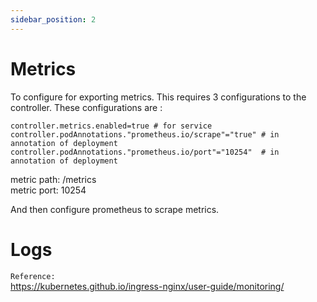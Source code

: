 ```yaml
---
sidebar_position: 2
---
```


# Metrics
To configure for exporting metrics. This requires 3 configurations to the controller. These configurations are :
```
controller.metrics.enabled=true # for service
controller.podAnnotations."prometheus.io/scrape"="true" # in annotation of deployment
controller.podAnnotations."prometheus.io/port"="10254"  # in annotation of deployment
```

metric path: /metrics     
metric port: 10254     

And then configure prometheus to scrape metrics.     

# Logs



`Reference:`   
https://kubernetes.github.io/ingress-nginx/user-guide/monitoring/      